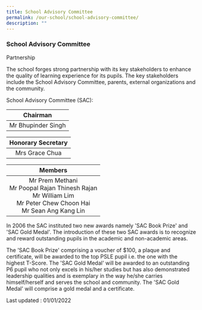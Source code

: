 ```yaml
---
title: School Advisory Committee
permalink: /our-school/school-advisory-committee/
description: ""
---
```

### School Advisory Committee

Partnership
 
The school forges strong partnership with its key stakeholders to enhance the quality of learning experience for its pupils. The key stakeholders include the School Advisory Committee, parents, external organizations and the community.
 
School Advisory Committee (SAC):

| Chairman |
|:---:|
| Mr Bhupinder Singh |

| Honorary Secretary |
|:---:|
| Mrs Grace Chua |

| Members |
|:---:|
| Mr Prem Methani<br>Mr Poopal Rajan Thinesh Rajan<br>Mr William Lim<br>Mr Peter Chew Choon Hai<br>Mr Sean Ang Kang Lin |

In 2006 the SAC instituted two new awards namely 'SAC Book Prize' and 'SAC Gold Medal'. The introduction of these two SAC awards is to recognize and reward outstanding pupils in the academic and non-academic areas.
 
The 'SAC Book Prize' comprising a voucher of $100, a plaque and certificate, will be awarded to the top PSLE pupil i.e. the one with the highest T-Score. The 'SAC Gold Medal' will be awarded to an outstanding P6 pupil who not only excels in his/her studies but has also demonstrated leadership qualities and is exemplary in the way he/she carries himself/herself and serves the school and community. The 'SAC Gold Medal' will comprise a gold medal and a certificate.

Last updated : 01/01/2022